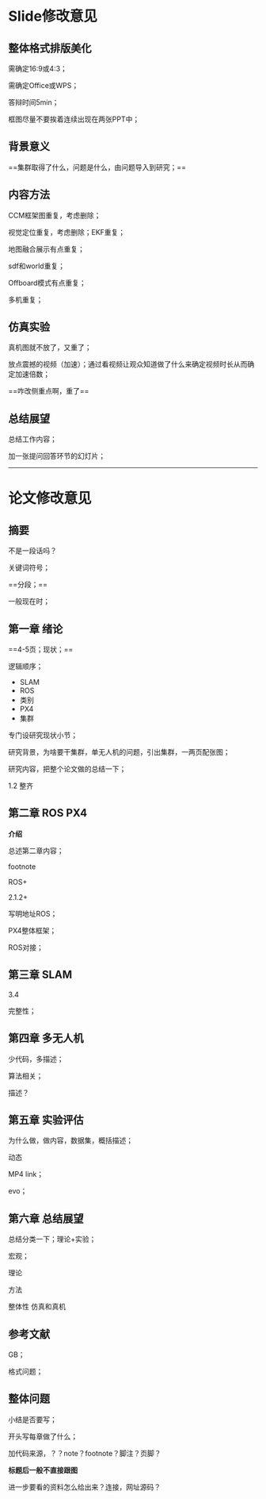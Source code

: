 # Slide修改意见

## 整体格式排版美化

需确定16:9或4:3；

需确定Office或WPS；

答辩时间5min；

框图尽量不要挨着连续出现在两张PPT中；

## 背景意义

==集群取得了什么，问题是什么，由问题导入到研究；==

## 内容方法

CCM框架图重复，考虑删除；

视觉定位重复，考虑删除；EKF重复；

地图融合展示有点重复；

sdf和world重复；

Offboard模式有点重复；

多机重复；

## 仿真实验

真机图就不放了，又重了；

放点震撼的视频（加速）；通过看视频让观众知道做了什么来确定视频时长从而确定加速倍数；

==咋改侧重点啊，重了==

## 总结展望

总结工作内容；

加一张提问回答环节的幻灯片；



---

# 论文修改意见

## 摘要

不是一段话吗？

关键词符号；

==分段；==

一般现在时；

## 第一章 绪论

==4-5页；现状；==

逻辑顺序；

* SLAM
* ROS
* 类别
* PX4
* 集群

专门设研究现状小节；

研究背景，为啥要干集群，单无人机的问题，引出集群，一两页配张图；

研究内容，把整个论文做的总结一下；

1.2 整齐

## 第二章 ROS PX4

**介绍**

总述第二章内容；

footnote

ROS+

2.1.2+

写明地址ROS；

PX4整体框架；

ROS对接；

## 第三章 SLAM

3.4

完整性；

## 第四章 多无人机

少代码，多描述；

算法相关；

描述？

## 第五章 实验评估

为什么做，做内容，数据集，概括描述；

动态

MP4 link；

evo；

## 第六章 总结展望

总结分类一下；理论+实验；

宏观；

理论

方法

整体性 仿真和真机

## 参考文献

GB；

格式问题；

## 整体问题

小结是否要写；

开头写每章做了什么；

加代码来源，？？note？footnote？脚注？页脚？

**标题后一般不直接跟图**

进一步要看的资料怎么给出来？连接，网址源码？